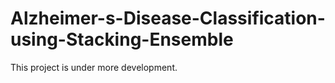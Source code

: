 # Alzheimer-s-Disease-Classification-using-Stacking-Ensemble

This project is under more development.
